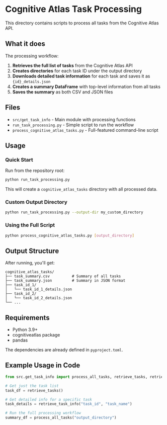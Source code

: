 # Cognitive Atlas Task Processing

This directory contains scripts to process all tasks from the Cognitive Atlas API.

## What it does

The processing workflow:

1. **Retrieves the full list of tasks** from the Cognitive Atlas API
2. **Creates directories** for each task ID under the output directory
3. **Downloads detailed task information** for each task and saves it as `{id}_details.json`
4. **Creates a summary DataFrame** with top-level information from all tasks
5. **Saves the summary** as both CSV and JSON files

## Files

- `src/get_task_info` - Main module with processing functions
- `run_task_processing.py` - Simple script to run the workflow
- `process_cognitive_atlas_tasks.py` - Full-featured command-line script

## Usage

### Quick Start

Run from the repository root:

```bash
python run_task_processing.py
```

This will create a `cognitive_atlas_tasks` directory with all processed data.

### Custom Output Directory

```bash
python run_task_processing.py --output-dir my_custom_directory
```

### Using the Full Script

```bash
python process_cognitive_atlas_tasks.py [output_directory]
```

## Output Structure

After running, you'll get:

```
cognitive_atlas_tasks/
├── task_summary.csv          # Summary of all tasks
├── task_summary.json         # Summary in JSON format
├── task_id_1/
│   └── task_id_1_details.json
├── task_id_2/
│   └── task_id_2_details.json
└── ...
```

## Requirements

- Python 3.9+
- cognitiveatlas package
- pandas

The dependencies are already defined in `pyproject.toml`.

## Example Usage in Code

```python
from src.get_task_info import process_all_tasks, retrieve_tasks, retrieve_task_info

# Get just the task list
task_df = retrieve_tasks()

# Get detailed info for a specific task
task_details = retrieve_task_info("task_id", "task_name")

# Run the full processing workflow
summary_df = process_all_tasks("output_directory")
```
